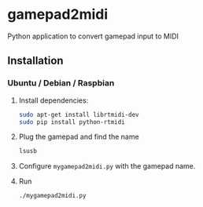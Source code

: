 # gamepad2midi

Python application to convert gamepad input to MIDI

## Installation

### Ubuntu / Debian / Raspbian

1. Install dependencies:
    ``` bash
    sudo apt-get install librtmidi-dev
    sudo pip install python-rtmidi
    ```

2. Plug the gamepad and find the name
    ``` bash
    lsusb
    ```

3. Configure `mygamepad2midi.py` with the gamepad name.

4. Run
    ``` bash
    ./mygamepad2midi.py
    ```
